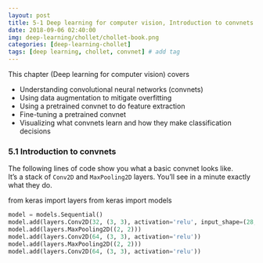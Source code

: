 ```yaml
---
layout: post
title: 5-1 Deep learning for computer vision, Introduction to convnets
date: 2018-09-06 02:40:00
img: deep-learning/chollet/chollet-book.png
categories: [deep-learning-chollet] 
tags: [deep learning, chollet, convnet] # add tag
---
```


This chapter (Deep learning for computer vision) covers

- Understanding convolutional neural networks (convnets)
- Using data augmentation to mitigate overfitting
- Using a pretrained convnet to do feature extraction
- Fine-tuning a pretrained convnet
- Visualizing what convnets learn and how they make classification decisions

### 5.1 Introduction to convnets

The following lines of code show you what a basic convnet looks like. <br> 
It’s a stack of `Conv2D` and `MaxPooling2D` layers. You’ll see in a minute exactly what they do.


from keras import layers
from keras import models


``` python
model = models.Sequential()
model.add(layers.Conv2D(32, (3, 3), activation='relu', input_shape=(28, 28, 1)))
model.add(layers.MaxPooling2D((2, 2)))
model.add(layers.Conv2D(64, (3, 3), activation='relu'))
model.add(layers.MaxPooling2D((2, 2)))
model.add(layers.Conv2D(64, (3, 3), activation='relu'))
```
